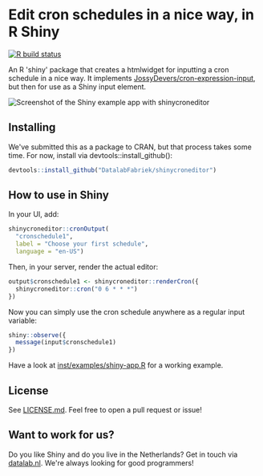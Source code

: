 # Edit cron schedules in a nice way, in R Shiny
[![R build status](https://github.com/DatalabFabriek/shinycroneditor/workflows/R-CMD-check/badge.svg)](https://github.com/DatalabFabriek/shinycroneditor/actions)

An R 'shiny' package that creates a htmlwidget for inputting a cron schedule in a 
nice way. It implements 
[JossyDevers/cron-expression-input](https://github.com/JossyDevers/cron-expression-input/),
but then for use as a Shiny input element.

![Screenshot of the Shiny example app with shinycroneditor](dev/img/screenshot-example-app.png)

## Installing
We've submitted this as a package to CRAN, but that process takes some time. 
For now, install via devtools::install_github():

```r
devtools::install_github("DatalabFabriek/shinycroneditor")
```

## How to use in Shiny
In your UI, add:
```r
shinycroneditor::cronOutput(
  "cronschedule1", 
  label = "Choose your first schedule", 
  language = "en-US")
```

Then, in your server, render the actual editor:
```r
output$cronschedule1 <- shinycroneditor::renderCron({
  shinycroneditor::cron("0 6 * * *")
})
```

Now you can simply use the cron schedule anywhere as a regular input variable:
```r
shiny::observe({
  message(input$cronschedule1)
})
```

Have a look at [inst/examples/shiny-app.R](https://github.com/DatalabFabriek/shinycroneditor/blob/main/inst/examples/shiny-app.R) for a
working example.

## License
See [LICENSE.md](https://github.com/DatalabFabriek/shinycroneditor/blob/main/LICENSE.md). Feel free to open a pull request or issue!

## Want to work for us?
Do you like Shiny and do you live in the Netherlands? Get in touch via
[datalab.nl](https://www.datalab.nl). We're always looking for good programmers!
